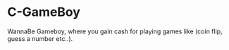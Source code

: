 # C-GameBoy
WannaBe Gameboy, where you gain cash for playing games like (coin flip, guess a number etc..).
